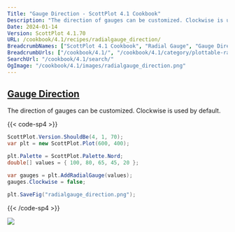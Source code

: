```yaml
---
Title: "Gauge Direction - ScottPlot 4.1 Cookbook"
Description: "The direction of gauges can be customized. Clockwise is used by default."
Date: 2024-01-14
Version: ScottPlot 4.1.70
URL: /cookbook/4.1/recipes/radialgauge_direction/
BreadcrumbNames: ["ScottPlot 4.1 Cookbook", "Radial Gauge", "Gauge Direction"]
BreadcrumbUrls: ["/cookbook/4.1/", "/cookbook/4.1/category/plottable-radialgauge", "/cookbook/4.1/recipes/radialgauge_direction/"]
SearchUrl: "/cookbook/4.1/search/"
OgImage: "/cookbook/4.1/images/radialgauge_direction.png"
---
```


<h2><a id='gauge-direction' href='/cookbook/4.1/recipes/radialgauge_direction/'>Gauge Direction</a></h2>

The direction of gauges can be customized. Clockwise is used by default.

{{< code-sp4 >}}

```cs
ScottPlot.Version.ShouldBe(4, 1, 70);
var plt = new ScottPlot.Plot(600, 400);

plt.Palette = ScottPlot.Palette.Nord;
double[] values = { 100, 80, 65, 45, 20 };

var gauges = plt.AddRadialGauge(values);
gauges.Clockwise = false;

plt.SaveFig("radialgauge_direction.png");
```

{{< /code-sp4 >}}

<img src='../../images/radialgauge_direction.png' class='d-block mx-auto my-5' />


